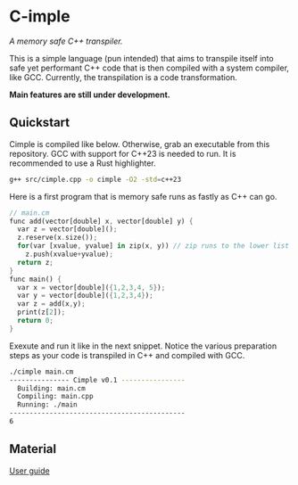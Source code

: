 # C-imple

*A memory safe C++ transpiler.*

This is a simple language (pun intended) 
that aims to transpile itself into
safe yet performant C++ code that is then compiled with
a system compiler, like GCC. Currently, the transpilation
is a code transformation.

**Main features are still under development.**

## Quickstart

Cimple is compiled like below. Otherwise, grab an executable from this repository.
GCC with support for C++23 is needed to run. It is recommended to use a Rust highlighter.

```bash
g++ src/cimple.cpp -o cimple -O2 -std=c++23
```

Here is a first program that is memory safe runs as fastly as C++ can go.

```rust
// main.cm
func add(vector[double] x, vector[double] y) {
  var z = vector[double]();
  z.reserve(x.size());
  for(var [xvalue, yvalue] in zip(x, y)) // zip runs to the lower list size
    z.push(xvalue+yvalue);
  return z;
}
func main() {
  var x = vector[double]({1,2,3,4, 5});
  var y = vector[double]({1,2,3,4});
  var z = add(x,y);
  print(z[2]);
  return 0;
}
```

Exexute and run it like in the next snippet. Notice the various preparation
steps as your code is transpiled in C++ and compiled with GCC.

```bash
./cimple main.cm
--------------- Cimple v0.1 ----------------
  Building: main.cm
  Compiling: main.cpp
  Running: ./main
--------------------------------------------
6
```


## Material 

[User guide](https://maniospas.github.io/c-imple/)